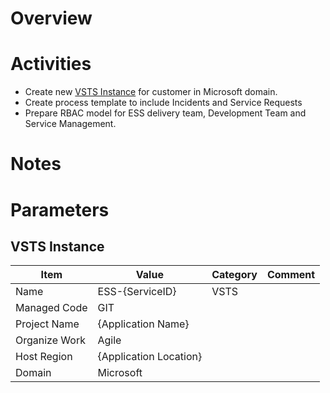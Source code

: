 # Overview

# Activities
- Create new [VSTS Instance](https://app.vsaex.visualstudio.com) for customer in Microsoft domain.
- Create process template to include Incidents and Service Requests
- Prepare RBAC model for ESS delivery team, Development Team and Service Management.

# Notes

# Parameters

## VSTS Instance
|Item|Value|Category|Comment|
|---|---|---|---|
|Name |ESS-{ServiceID}| VSTS| |
|Managed Code |GIT | | |
|Project Name |{Application Name}| | |
|Organize Work|Agile | | |
|Host Region |{Application Location}| | |
|Domain |Microsoft | | |
